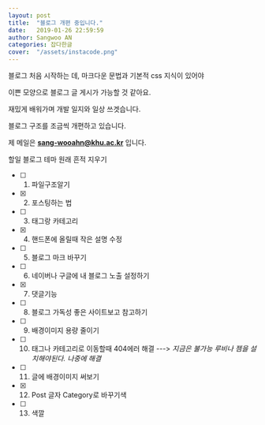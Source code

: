 ```yaml
---
layout: post
title:  "블로그 개편 중입니다."
date:   2019-01-26 22:59:59
author: Sangwoo AN
categories: 잡다한글
cover:  "/assets/instacode.png"
---
```



블로그 처음 시작하는 데, 마크다운 문법과 기본적 css 지식이 있어야

이쁜 모양으로 블로그 글 게시가 가능할 것 같아요.

재밌게 배워가며 개발 일지와 일상 쓰겟습니다. 

블로그 구조를 조금씩 개편하고 있습니다. 

제 메일은 **sang-wooahn@khu.ac.kr**  입니다.

할일 블로그 테마 원래 흔적 지우기

- [ ] 1. 파일구조알기 
- [x] 2. 포스팅하는 법 
- [ ] 3. 태그랑 카테고리
- [x] 4. 핸드폰에 올릴때 작은 설명 수정
- [ ] 5. 블로그 마크 바꾸기
- [ ] 6. 네이버나 구글에 내 블로그 노출 설정하기
- [x] 7. 댓글기능
- [ ] 8. 블로그 가독성 좋은 사이트보고 참고하기
- [ ] 9. 배경이미지 용량 줄이기
- [ ] 10. 태그나 카테고리로 이동할때 404에러 해결 ---> *지금은 불가능 루비나 젬을 설치해야된다. 나중에 해결*
- [ ] 11. 글에 배경이미지 써보기
- [x] 12. Post 글자 Category로 바꾸기색
- [ ] 13. 색깔
